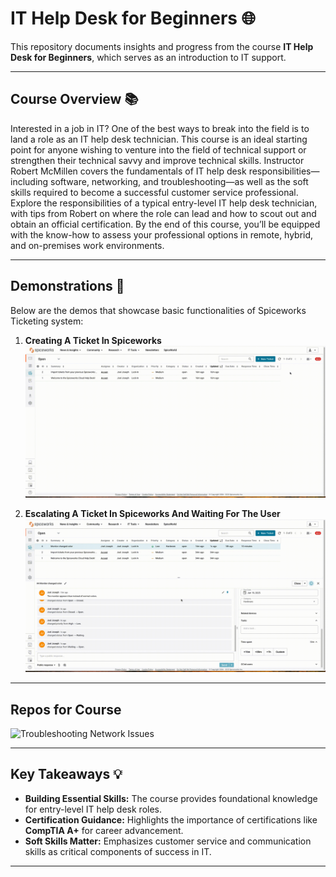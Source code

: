 # IT Help Desk for Beginners 🌐

This repository documents insights and progress from the course **IT Help Desk for Beginners**, which serves as an introduction to IT support.

---

## Course Overview 📚

Interested in a job in IT? One of the best ways to break into the field is to land a role as an IT help desk technician. This course is an ideal starting point for anyone wishing to venture into the field of technical support or strengthen their technical savvy and improve technical skills. Instructor Robert McMillen covers the fundamentals of IT help desk responsibilities—including software, networking, and troubleshooting—as well as the soft skills required to become a successful customer service professional. Explore the responsibilities of a typical entry-level IT help desk technician, with tips from Robert on where the role can lead and how to scout out and obtain an official certification. By the end of this course, you’ll be equipped with the know-how to assess your professional options in remote, hybrid, and on-premises work environments.

---

## Demonstrations 🎯

Below are the demos that showcase basic functionalities of Spiceworks Ticketing system:

1. **Creating A Ticket In Spiceworks**  
   ![Troubleshooting Network Issues](HowToCreateTicket.gif)
   
2. **Escalating A Ticket In Spiceworks And Waiting For The User**  
   ![Troubleshooting Network Issues](ChangingPriorityOfTicket.gif)

---
## Repos for Course

![Troubleshooting Network Issues](https://github.com/joelmanjet/Network-Troubleshooting/tree/main)


---

## Key Takeaways 💡

- **Building Essential Skills:** The course provides foundational knowledge for entry-level IT help desk roles.  
- **Certification Guidance:** Highlights the importance of certifications like **CompTIA A+** for career advancement.  
- **Soft Skills Matter:** Emphasizes customer service and communication skills as critical components of success in IT.  

---
